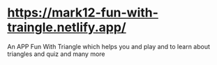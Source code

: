 # https://mark12-fun-with-traingle.netlify.app/
An APP Fun With Triangle which helps you and play and to learn about triangles and quiz and many more 
